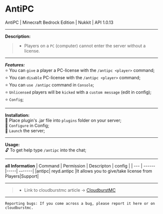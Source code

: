 # AntiPC
AntiPC | Minecraft Bedrock Edition | Nukkit | API 1.0.13

---

**Description:**<br />

> * Players on a `PC` (computer) cannot enter the server without a license.

---

***Features:***<br />
:star: You can `give` a player a PC-license with the `/antipc <player>` command;<br />
:star: You can `disable` PC-license with the `/antipc <player>` command;<br />
:star: You can `use /antipc` command in `Console`;<br />
:star: `Unlicensed` players will be `kicked` with a `custom message` (edit in config);<br />
:star: `Config`;<br />

---

**Installation:**<br />
:black_square_button: Place plugin's .jar file into `plugins` folder on your server;<br />
:black_square_button: `Configure` in Config;<br />
:black_square_button: `Launch` the server;<br />

---

**Usage:**<br />
:unlock: To get help type `/antipc` into the chat;<br />

---

**all Information**
| Command | Permission | Descripton | config |
| --- | ------|-----| -------|
|antipc| reyd.antipc |It allows you to give/take license from Players|Support|

---

> * Link to cloudburstmc article -> [CloudburstMC](link)

---

```
Reporting bugs: If you come across a bug, please report it here or on cloudburstmc.
```
